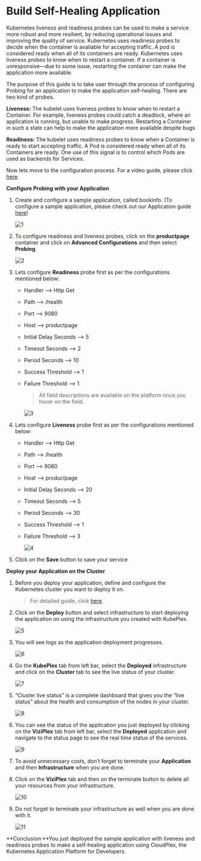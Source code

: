 # Build Self-Healing Application

Kubernetes liveness and readiness probes can be used to make a service more robust and more resilient, by reducing operational issues and improving the quality of service. Kubernetes uses readiness probes to decide when the container is available for accepting traffic. A pod is considered ready when all of its containers are ready. Kubernetes uses liveness probes to know when to restart a container. If a container is unresponsive—due to some issue, restarting the container can make the application more available.

The purpose of this guide is to take user through the process of configuring Probing for an application to make the application self-healing. There are two kind of probes.

**Liveness:** The kubelet uses liveness probes to know when to restart a Container. For example, liveness probes could catch a deadlock, where an application is running, but unable to make progress. Restarting a Container in such a state can help to make the application more available despite bugs

**Readiness:** The kubelet uses readiness probes to know when a Container is ready to start accepting traffic. A Pod is considered ready when all of its Containers are ready. One use of this signal is to control which Pods are used as backends for Services.

Now lets move to the configuration process. For a video guide, please click [here](https://www.youtube.com/watch?v=4FZIaHBB_X8).

**Configure Probing with your Application** 

1. Create and configure a sample application, called bookinfo. (To configure a sample application, please check out our Application guide [here](pages/user-guide/getting-started/build-application-with-cloudplex/build-application-with-cloudplex?id=build-application-with-cloudplex))

   ![1](imgs/1.png)

2. To configure readiness and liveness probes, click on the **productpage** container and click on **Advanced Configurations** and then select **Probing**.

   ![2](imgs/2.png)

3. Lets configure **Readiness** probe first as per the configurations mentioned below:

   - Handler --> Http Get

   - Path --> /health

   - Port --> 9080 

   - Host --> productpage

   - Initial Delay Seconds --> 5

   - Timeout Seconds --> 2 

   - Period Seconds --> 10 

   - Success Threshold --> 1 

   - Failure Threshold --> 1 

     > All field descriptions are available on the platform once you hover on the field.

     ![3](imgs/3.png)

4. Lets configure **Liveness** probe first as per the configurations mentioned below: 

   - Handler --> Http Get

   - Path --> /health

   - Port --> 9080 

   - Host --> productpage

   - Initial Delay Seconds --> 20

   - Timeout Seconds --> 5 

   - Period Seconds --> 30

   - Success Threshold --> 1 

   - Failure Threshold --> 3

     ![4](imgs/4.png)

5. Click on the **Save** button to save your service

**Deploy your Application on the Cluster**

1. Before you deploy your application, define and configure the Kubernetes cluster you want to deploy it on.

   > For detailed guide, click [here](/pages/user-guide/getting-started/deploy-infrastructure-using-kubeplex/deploy-infrastructure-using-kubeplex?id=deploy-infrastructure-using-kubeplex).

2. Click on the **Deploy** button and select infrastructure to start deploying the application on using the infrastructure you created with KubePlex.

   ![5](imgs/5.png)

3. You will see logs as the application deployment progresses.

   ![6](imgs/6.png)

4. Go the **KubePlex** tab from left bar, select the **Deployed** infrastructure and click on the **Cluster** tab to see the live status of your cluster.

   ![7](imgs/7.png)

5. “Cluster live status” is a complete dashboard that gives you the “live status” about the health and consumption of the nodes in your cluster.

   ![8](imgs/8.png)

6. You can see the status of the application you just deployed by clicking on the **ViziPlex** tab from left bar, select the **Deployed** application and navigate to the status page to see the real time status of the services.

   ![9](imgs/9.png)

7. To avoid unnecessary costs, don’t forget to terminate your **Application** and then **Infrastructure** when you are done.

8. Click on the **ViziPlex** tab and then on the terminate button to delete all your resources from your infrastructure.

   ![10](imgs/10.png)

9. Do not forget to terminate your infrastructure as well when you are done with it.

   ![11](imgs/11.png)

**Conclusion:**You just deployed the sample application with liveness and readiness probes to make a self-healing application using CloudPlex, the Kubernetes Application Platform for Developers. 